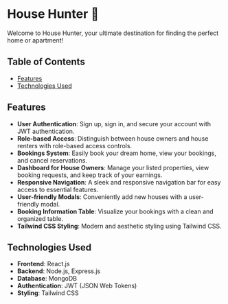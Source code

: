 # House Hunter 🏡

Welcome to House Hunter, your ultimate destination for finding the perfect home or apartment!

## Table of Contents

- [Features](#features)
- [Technologies Used](#technologies-used)

## Features

- **User Authentication**: Sign up, sign in, and secure your account with JWT authentication.
- **Role-based Access**: Distinguish between house owners and house renters with role-based access controls.
- **Bookings System**: Easily book your dream home, view your bookings, and cancel reservations.
- **Dashboard for House Owners**: Manage your listed properties, view booking requests, and keep track of your earnings.
- **Responsive Navigation**: A sleek and responsive navigation bar for easy access to essential features.
- **User-friendly Modals**: Conveniently add new houses with a user-friendly modal.
- **Booking Information Table**: Visualize your bookings with a clean and organized table.
- **Tailwind CSS Styling**: Modern and aesthetic styling using Tailwind CSS.

## Technologies Used

- **Frontend**: React.js
- **Backend**: Node.js, Express.js
- **Database**: MongoDB
- **Authentication**: JWT (JSON Web Tokens)
- **Styling**: Tailwind CSS


